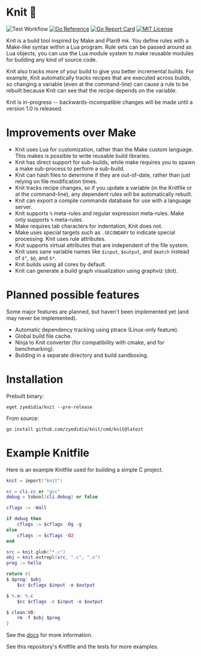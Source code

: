# Knit 🧶

![Test Workflow](https://github.com/zyedidia/knit/actions/workflows/test.yaml/badge.svg)
[![Go Reference](https://pkg.go.dev/badge/github.com/zyedidia/knit.svg)](https://pkg.go.dev/github.com/zyedidia/knit)
[![Go Report Card](https://goreportcard.com/badge/github.com/zyedidia/knit)](https://goreportcard.com/report/github.com/zyedidia/knit)
[![MIT License](https://img.shields.io/badge/license-MIT-blue.svg)](https://github.com/zyedidia/knit/blob/master/LICENSE)

Knit is a build tool inspired by Make and Plan9 mk. You define rules with a
Make-like syntax within a Lua program. Rule sets can be passed around as Lua
objects, you can use the Lua module system to make reusable modules for
building any kind of source code.

Knit also tracks more of your build to give you better incremental builds. For
example, Knit automatically tracks recipes that are executed across builds, so
changing a variable (even at the command-line) can cause a rule to be rebuilt
because Knit can see that the recipe depends on the variable.

Knit is in-progress -- backwards-incompatible changes will be made until a
version 1.0 is released.

# Improvements over Make

* Knit uses Lua for customization, rather than the Make custom language. This
  makes is possible to write reusable build libraries.
* Knit has direct support for sub-builds, while make requires you to spawn a
  make sub-process to perform a sub-build.
* Knit can hash files to determine if they are out-of-date, rather than just
  relying on file modification times.
* Knit tracks recipe changes, so if you update a variable (in the Knitfile or
  at the command-line), any dependent rules will be automatically rebuilt.
* Knit can export a compile commands database for use with a language server.
* Knit supports `%` meta-rules and regular expression meta-rules. Make only
  supports `%` meta-rules.
* Make requires tab characters for indentation, Knit does not.
* Make uses special targets such as `.SECONDARY` to indicate special
  processing. Knit uses rule attributes.
* Knit supports virtual attributes that are independent of the file system.
* Knit uses sane variable names like `$input`, `$output`, and `$match` instead
  of `$^`, `$@`, and `$*`.
* Knit builds using all cores by default.
* Knit can generate a build graph visualization using graphviz (dot).

# Planned possible features

Some major features are planned, but haven't been implemented yet (and may
never be implemented).

* Automatic dependency tracking using ptrace (Linux-only feature).
* Global build file cache.
* Ninja to Knit converter (for compatibility with cmake, and for benchmarking).
* Building in a separate directory and build sandboxing.

# Installation

Prebuilt binary:

```
eget zyedidia/knit --pre-release
```

From source:

```
go install github.com/zyedidia/knit/cmd/knit@latest
```

# Example Knitfile

Here is an example Knitfile used for building a simple C project.

```lua
knit = import("knit")

cc = cli.cc or "gcc"
debug = tobool(cli.debug) or false

cflags := -Wall

if debug then
    cflags := $cflags -Og -g
else
    cflags := $cflags -O2
end

src = knit.glob("*.c")
obj = knit.extrepl(src, ".c", ".o")
prog := hello

return r{
$ $prog: $obj
    $cc $cflags $input -o $output

$ %.o: %.c
    $cc $cflags -c $input -o $output

$ clean:VB:
    rm -f $obj $prog
}
```

See the [docs](./docs/knit.md) for more information.

See this repository's Knitfile and the tests for more examples.

